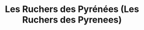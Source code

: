 ---
title: "Les Ruchers des Pyrénées  (Les Ruchers des Pyrenees)"
url: /tournay/les-ruchers-des-pyrenees-les-ruchers-des-pyrenees/
shop: agraire
---